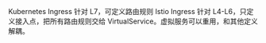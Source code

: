 Kubernetes Ingress 针对 L7，可定义路由规则
Istio Ingress 针对 L4-L6，只定义接入点，把所有路由规则交给 VirtualService。虚拟服务可以重用，和其他定义解耦。